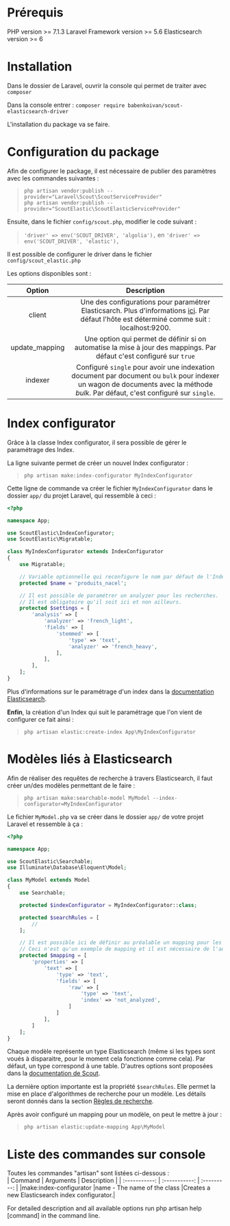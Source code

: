 # Prérequis

PHP version >= 7.1.3
Laravel Framework version >= 5.6
Elasticsearch version >= 6

# Installation

Dans le dossier de Laravel, ouvrir la console qui permet de traiter avec `composer`

Dans la console entrer : `composer require babenkoivan/scout-elasticsearch-driver`

L'installation du package va se faire.

# Configuration du package

Afin de configurer le package, il est nécessaire de publier des paramètres avec les commandes suivantes : 
>  `php artisan vendor:publish --provider="Laravel\Scout\ScoutServiceProvider"`  
>  `php artisan vendor:publish --provider="ScoutElastic\ScoutElasticServiceProvider"`

Ensuite, dans le fichier `config/scout.php`, modifier le code suivant :  
> `'driver' => env('SCOUT_DRIVER', 'algolia'),` en `'driver' => env('SCOUT_DRIVER', 'elastic'),`

Il est possible de configurer le driver dans le fichier `config/scout_elastic.php` 

Les options disponibles sont :

| Option	| Description |
| :-----------: | :---------: |
|client	| Une des configurations pour paramétrer Elasticsarch. Plus d'informations [ici](https://www.elastic.co/guide/en/elasticsearch/client/php-api/current/_configuration.html#_building_the_client_from_a_configuration_hash). Par défaut l'hôte est déterminé comme suit : localhost:9200. |
|update_mapping	|Une option qui permet de définir si on automatise la mise à jour des mappings. Par défaut c'est configuré sur `true`|
|indexer	|Configuré `single` pour avoir une indexation document par document ou `bulk` pour indexer un wagon de documents avec la méthode *bulk*. Par défaut, c'est configuré sur `single`.|

# Index configurator

Grâce à la classe Index configurator, il sera possible de gérer le paramétrage des Index.

La ligne suivante permet de créer un nouvel Index configurator :  
> `php artisan make:index-configurator MyIndexConfigurator`

Cette ligne de commande va créer le fichier `MyIndexConfigurator` dans le dossier `app/` du projet Laravel, qui ressemble à ceci :  
```php
<?php

namespace App;

use ScoutElastic\IndexConfigurator;
use ScoutElastic\Migratable;

class MyIndexConfigurator extends IndexConfigurator
{
    use Migratable;

    // Variable optionnelle qui reconfigure le nom par défaut de l'Index configurator.
    protected $name = 'produits_nacel';

    // Il est possible de paramétrer un analyzer pour les recherches. 
    // Il est obligatoire qu'il soit ici et non ailleurs.
    protected $settings = [
        'analysis' => [
            'analyzer' => 'french_light',
            'fields' => [
                'stemmed' => [
                    'type' => 'text',
                    'analyzer' => 'french_heavy',
                ],
            ],
        ],
    ];
}
```
Plus d'informations sur le paramétrage d'un index dans la [documentation Elasticsearch](https://www.elastic.co/guide/en/elasticsearch/guide/current/index-management.html).

**Enfin**, la création d'un Index qui suit le paramétrage que l'on vient de configurer ce fait ainsi :  
> `php artisan elastic:create-index App\MyIndexConfigurator`  

# Modèles liés à Elasticsearch

Afin de réaliser des requêtes de recherche à travers Elasticsearch, il faut créer un/des modèles permettant de le faire :  
> `php artisan make:searchable-model MyModel --index-configurator=MyIndexConfigurator`

Le fichier `MyModel.php` va se créer dans le dossier `app/` de votre projet Laravel et ressemble à ça :  
```php
<?php

namespace App;

use ScoutElastic\Searchable;
use Illuminate\Database\Eloquent\Model;

class MyModel extends Model
{
    use Searchable;

    protected $indexConfigurator = MyIndexConfigurator::class;

    protected $searchRules = [
        //
    ];

    // Il est possible ici de définir au préalable un mapping pour les champs du modèle.
    // Ceci n'est qu'un exemple de mapping et il est nécessaire de l'adapter à vos besoins.
    protected $mapping = [
        'properties' => [
            'text' => [
                'type' => 'text',
                'fields' => [
                    'raw' => [
                        'type' => 'text',
                        'index' => 'not_analyzed',
                    ]
                ]
            ],
        ]
    ];
}
```

Chaque modèle représente un type Elasticsearch (même si les types sont voués à disparaitre, pour le moment cela fonctionne comme cela). Par défaut, un type correspond à une table. 
D'autres options sont proposées dans la [documentation de Scout](https://github.com/babenkoivan/scout-elasticsearch-driver/blob/master/README.md#search-rules).

La dernière option importante est la propriété `$searchRules`. Elle permet la mise en place d'algorithmes de recherche pour un modèle. Les détails seront donnés dans la section [Règles de recherche]().

Après avoir configuré un mapping pour un modèle, on peut le mettre à jour :  
> `php artisan elastic:update-mapping App\MyModel`

# Liste des commandes sur console 

Toutes les commandes "artisan" sont listées ci-dessous :  
| Command	| Arguments	| Description |
| :-----------: | :-----------: | :---------: |
|make:index-configurator	|name - The name of the class	|Creates a new Elasticsearch index configurator.|  



For detailed description and all available options run php artisan help [command] in the command line.
